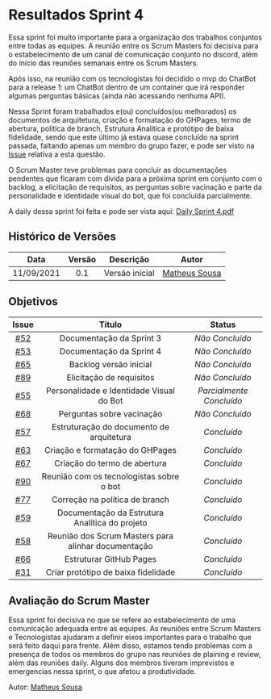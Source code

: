 # Resultados Sprint 4
Essa sprint foi muito importante para a organização dos trabalhos conjuntos entre todas as equipes. A reunião entre os Scrum Masters foi decisiva para o estabelecimento de um canal
de comunicação conjunto no discord, além do início das reuniões semanais entre os Scrum Masters.

Após isso, na reunião com os tecnologistas foi decidido o mvp do ChatBot para 
a release 1: um ChatBot dentro de um container que irá responder algumas perguntas básicas (ainda não acessando nenhuma API).

Nessa Sprint foram trabalhados e(ou) concluídos(ou melhorados) os documentos de arquitetura, criação e formatação do GHPages, termo de abertura, 
política de branch, Estrutura Analítica e protótipo de baixa fidelidade, sendo que este último já estava quase concluído na sprint passada, faltando apenas um membro do
grupo fazer, e pode ser visto na [Issue](https://github.com/fga-eps-mds/2021-1-Bot/issues/31) relativa a esta questão.

O Scrum Master teve problemas para concluir as documentações pendentes que ficaram com dívida para a próxima sprint em conjunto com o backlog, a elicitação de requisitos,
as perguntas sobre vacinação e parte da personalidade e identidade visual do bot, que foi concluída parcialmente.

A daily dessa sprint foi feita e pode ser vista aqui: [Daily Sprint 4.pdf](https://github.com/fga-eps-mds/2021-1-Bot/files/7148541/Daily.Sprint.4.pdf)


## Histórico de Versões

| Data       | Versão | Descrição                      | Autor             |
| :--------: | :----: | :----------:                   | :---------------: |
| 11/09/2021 |  0.1   | Versão inicial | [Matheus Sousa](https://github.com/gatotabaco)|

## Objetivos

|  Issue  |                   Título                  |              Status             | 
|:-------:|:-----------------------------------------:|:-------------------------------:|
| [#52](https://github.com/fga-eps-mds/2021-1-Bot/issues/52) | Documentação da Sprint 3 | _Não Concluído_ |
| [#53](https://github.com/fga-eps-mds/2021-1-Bot/issues/53) | Documentação da Sprint 4 | _Não Concluído_ |
| [#65](https://github.com/fga-eps-mds/2021-1-Bot/issues/65) | Backlog versão inicial | _Não Concluído_ |
| [#89](https://github.com/fga-eps-mds/2021-1-Bot/issues/89) | Elicitação de requisitos | _Não Concluído_ |
| [#55](https://github.com/fga-eps-mds/2021-1-Bot/issues/55) | Personalidade e Identidade Visual do Bot | _Parcialmente Concluído_ |
| [#68](https://github.com/fga-eps-mds/2021-1-Bot/issues/68) | Perguntas sobre vacinação | _Não Concluído_ |
| [#57](https://github.com/fga-eps-mds/2021-1-Bot/issues/57) | Estruturação do documento de arquitetura | _Concluído_ |
| [#63](https://github.com/fga-eps-mds/2021-1-Bot/issues/63) | Criação e formatação do GHPages | _Concluído_ |
| [#67](https://github.com/fga-eps-mds/2021-1-Bot/issues/67) | Criação do termo de abertura | _Concluído_ |
| [#90](https://github.com/fga-eps-mds/2021-1-Bot/issues/90) | Reunião com os tecnologistas sobre o bot | _Concluído_ |
| [#77](https://github.com/fga-eps-mds/2021-1-Bot/issues/77) | Correção na política de branch | _Concluído_ |
| [#59](https://github.com/fga-eps-mds/2021-1-Bot/issues/59) | Documentação da Estrutura Analítica do projeto | _Concluído_ |
| [#58](https://github.com/fga-eps-mds/2021-1-Bot/issues/58) | Reunião dos Scrum Masters para alinhar documentação | _Concluído_ |
| [#66](https://github.com/fga-eps-mds/2021-1-Bot/issues/66) | Estruturar GitHub Pages | _Concluído_ |
| [#31](https://github.com/fga-eps-mds/2021-1-Bot/issues/31) | Criar protótipo de baixa fidelidade | _Concluído_ |

## Avaliação do Scrum Master

Essa sprint foi decisiva no que se refere ao estabelecimento de uma comunicação adequada entre as equipes. As reuniões entre Scrum Masters e Tecnologistas ajudaram a definir
eixos importantes para o trabalho que será feito daqui para frente. Além disso, estamos tendo problemas com a presença de todos os membros do grupo nas reuniões de plaining e review,
além das reuniões daily. Alguns dos membros tiveram imprevistos e emergencias nessa sprint, o que afetou a produtividade.

Autor: [Matheus Sousa](https://github.com/gatotabaco)
